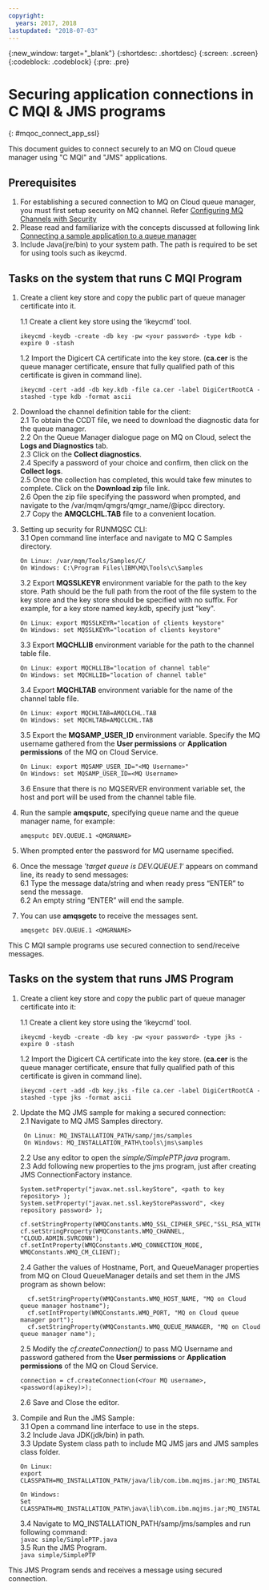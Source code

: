 ```yaml
---
copyright:
  years: 2017, 2018
lastupdated: "2018-07-03"
---
```


{:new_window: target="_blank"}
{:shortdesc: .shortdesc}
{:screen: .screen}
{:codeblock: .codeblock}
{:pre: .pre}

# Securing application connections in C MQI & JMS programs
{: #mqoc_connect_app_ssl}

This document guides to connect securely to an MQ on Cloud queue manager using "C MQI" and "JMS" applications.

## Prerequisites
1. For establishing a secured connection to MQ on Cloud queue manager, you must first setup security on MQ channel. Refer [Configuring MQ Channels with Security](/docs/services/mqcloud/mqoc_configure_chl_ssl.html)
2. Please read and familiarize with the concepts discussed at following link  [Connecting a sample application to a queue manager](/docs/services/mqcloud/mqoc_connect_app_qm.html#mqoc_connect_app_qm)
3. Include Java(jre/bin) to your system path. The path is required to be set for using tools such as ikeycmd.

## Tasks on the system that runs C MQI Program
1. Create a client key store and copy the public part of queue manager certificate into it.  

    1.1 Create a client key store using the ‘ikeycmd’ tool.
     ```
     ikeycmd -keydb -create -db key -pw <your password> -type kdb -expire 0 -stash
     ``` 
    1.2 Import the Digicert CA certificate into the key store. (**ca.cer** is the queue manager certificate, ensure that fully qualified path of this certificate is given in command line).
     ```
     ikeycmd -cert -add -db key.kdb -file ca.cer -label DigiCertRootCA -stashed -type kdb -format ascii
     ```

2. Download the channel definition table for the client:  
    2.1 To obtain the CCDT file, we need to download the diagnostic data for the queue manager.  
    2.2 On the Queue Manager dialogue page on MQ on Cloud, select the **Logs and Diagnostics** tab.  
    2.3 Click on the **Collect diagnostics**.  
    2.4 Specify a password of your choice and confirm, then click on the **Collect logs**.  
    2.5 Once the collection has completed, this would take few minutes to complete. Click on the **Download zip** file link.  
    2.6 Open the zip file specifying the password when prompted, and navigate to the /var/mqm/qmgrs/qmgr_name/@ipcc directory.  
    2.7 Copy the **AMQCLCHL.TAB** file to a convenient location.  

3. Setting up security for RUNMQSC CLI:  
    3.1 Open command line interface and navigate to MQ C Samples directory.
     ```
     On Linux: /var/mqm/Tools/Samples/C/ 
     On Windows: C:\Program Files\IBM\MQ\Tools\c\Samples
     ``` 
    3.2 Export **MQSSLKEYR** environment variable for the path to the key store. Path should be the full path from the root of the file system to the key store and the key store should be specified with no suffix. For example, for a key store named key.kdb, specify just "key".  
     ```
     On Linux: export MQSSLKEYR="location of clients keystore"
     On Windows: set MQSSLKEYR="location of clients keystore"
     ```
    3.3 Export **MQCHLLIB** environment variable for the path to the channel table file.  
     ```
     On Linux: export MQCHLLIB="location of channel table"
     On Windows: set MQCHLLIB="location of channel table"
     ```
    3.4 Export **MQCHLTAB** environment variable for the name of the channel table file.  
     ```
     On Linux: export MQCHLTAB=AMQCLCHL.TAB
     On Windows: set MQCHLTAB=AMQCLCHL.TAB
     ```
    3.5 Export the **MQSAMP_USER_ID** environment variable. Specify the MQ username gathered from the **User permissions** or **Application permissions** of the MQ on Cloud Service.
     ```
     On Linux: export MQSAMP_USER_ID="<MQ Username>"
     On Windows: set MQSAMP_USER_ID=<MQ Username>
     ```
    3.6 Ensure that there is no MQSERVER environment variable set, the host and port will be used from the channel table file.  

4. Run the sample **amqsputc**, specifying queue name and the queue manager name, for example:
   ```
   amqsputc DEV.QUEUE.1 <QMGRNAME>
   ```

5. When prompted enter the password for MQ username specified.

6. Once the message *'target queue is DEV.QUEUE.1'* appears on command line, its ready to send messages:  
    6.1 Type the message data/string and when ready press “ENTER” to send the message.  
    6.2 An empty string “ENTER” will end the sample.  

7. You can use **amqsgetc** to receive the messages sent.
   ```
   amqsgetc DEV.QUEUE.1 <QMGRNAME>
   ```
This C MQI sample programs use secured connection to send/receive messages.

## Tasks on the system that runs JMS Program

1. Create a client key store and copy the public part of queue manager certificate into it:  

    1.1 Create a client key store using the ‘ikeycmd’ tool.
     ```
     ikeycmd -keydb -create -db key -pw <your password> -type jks -expire 0 -stash
     ``` 
    1.2 Import the Digicert CA certificate into the key store. (**ca.cer** is the queue manager certificate, ensure that fully qualified path of this certificate is given in command line).
     ```
     ikeycmd -cert -add -db key.jks -file ca.cer -label DigiCertRootCA -stashed -type jks -format ascii
     ```
2. Update the MQ JMS sample for making a secured connection:  
    2.1 Navigate to MQ JMS Samples directory.  
      ```
       On Linux: MQ_INSTALLATION_PATH/samp/jms/samples
       On Windows: MQ_INSTALLATION_PATH\tools\jms\samples
      ```
    2.2 Use any editor to open the *simple/SimplePTP.java* program.  
    2.3 Add following new properties to the jms program, just after creating JMS ConnectionFactory instance.
      ```
      System.setProperty("javax.net.ssl.keyStore", <path to key repository> );
      System.setProperty("javax.net.ssl.keyStorePassword", <key repository password> );
      
      cf.setStringProperty(WMQConstants.WMQ_SSL_CIPHER_SPEC,"SSL_RSA_WITH_AES_128_CBC_SHA256");
      cf.setStringProperty(WMQConstants.WMQ_CHANNEL, "CLOUD.ADMIN.SVRCONN");
      cf.setIntProperty(WMQConstants.WMQ_CONNECTION_MODE, WMQConstants.WMQ_CM_CLIENT);
      ```
    2.4 Gather the values of Hostname, Port, and QueueManager properties from MQ on Cloud QueueManager details and set them in the JMS program as shown below:
    ```
      cf.setStringProperty(WMQConstants.WMQ_HOST_NAME, "MQ on Cloud queue manager hostname");
      cf.setIntProperty(WMQConstants.WMQ_PORT, "MQ on Cloud queue manager port");
      cf.setStringProperty(WMQConstants.WMQ_QUEUE_MANAGER, "MQ on Cloud queue manager name");
    ```
    2.5 Modify the *cf.createConnection()* to pass MQ Username and password gathered from the **User permissions** or **Application permissions** of the MQ on Cloud Service.
      ```
      connection = cf.createConnection(<Your MQ username>, <password(apikey)>);
      ```
    2.6 Save and Close the editor.  
    
3. Compile and Run the JMS Sample:    
    3.1 Open a command line interface to use in the steps.  
    3.2 Include Java JDK(jdk/bin) in path.  
    3.3 Update System class path to include MQ JMS jars and JMS samples class folder.  
    ```
    On Linux: 
    export CLASSPATH=MQ_INSTALLATION_PATH/java/lib/com.ibm.mqjms.jar:MQ_INSTALLATION_PATH/samp/jms/samples:

    On Windows: 
    Set CLASSPATH=MQ_INSTALLATION_PATH\java\lib\com.ibm.mqjms.jar;MQ_INSTALLATION_PATH\tools\jms\samples;
    ```
    3.4 Navigate to MQ_INSTALLATION_PATH/samp/jms/samples and run following command:  
    `javac simple/SimplePTP.java`  
    3.5 Run the JMS Program.  
    `java simple/SimplePTP`  

  This JMS Program sends and receives a message using secured connection.